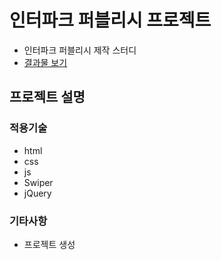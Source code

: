 # 인터파크 퍼블리시 프로젝트

- 인터파크 퍼블리시 제작 스터디
- [결과물 보기](http://)

## 프로젝트 설명

### 적용기술

- html
- css
- js
- Swiper
- jQuery

### 기타사항

- 프로젝트 생성

